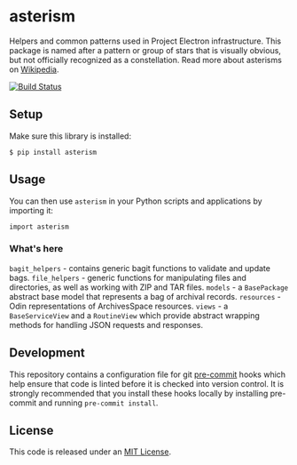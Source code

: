# asterism

Helpers and common patterns used in Project Electron infrastructure. This package is named after a pattern or group of stars that is visually obvious, but not officially recognized as a constellation. Read more about asterisms on [Wikipedia](https://en.wikipedia.org/wiki/Asterism_(astronomy)).

[![Build Status](https://travis-ci.org/RockefellerArchiveCenter/asterism.svg?branch=base)](https://travis-ci.org/RockefellerArchiveCenter/asterism)

## Setup

Make sure this library is installed:

    $ pip install asterism


## Usage

You can then use `asterism` in your Python scripts and applications by importing it:

    import asterism

### What's here

`bagit_helpers` - contains generic bagit functions to validate and update bags.
`file_helpers` - generic functions for manipulating files and directories, as well as working with ZIP and TAR files.
`models` - a `BasePackage` abstract base model that represents a bag of archival records.
`resources` - Odin representations of ArchivesSpace resources.
`views` - a `BaseServiceView` and a `RoutineView` which provide abstract wrapping methods for handling JSON requests and responses.


## Development
This repository contains a configuration file for git [pre-commit](https://pre-commit.com/) hooks which help ensure that code is linted before it is checked into version control. It is strongly recommended that you install these hooks locally by installing pre-commit and running `pre-commit install`.


## License

This code is released under an [MIT License](LICENSE).
